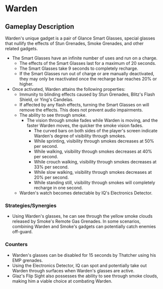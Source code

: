 # Warden

## Gameplay Description

Warden's unique gadget is a pair of Glance Smart Glasses, special glasses that nullify the effects of Stun Grenades, Smoke Grenades, and other related gadgets.

- The Smart Glasses have an infinite number of uses and run on a charge.
  - The effects of the Smart Glasses last for a maximum of 20 seconds.
  - The Smart Glasses take 9 seconds to completely recharge.
  - If the Smart Glasses run out of charge or are manually deactivated, they may only be reactivated once the recharge bar reaches 20% or higher.
- Once activated, Warden attains the following properties:
  - Immunity to blinding effects caused by Stun Grenades, Blitz's Flash Shield, or Ying's Candelas.
  - If affected by any flash effects, turning the Smart Glasses on will remove the effects. This does not prevent audio impairments.
  - The ability to see through smoke.
    - The vision through smoke fades while Warden is moving, and the faster Warden moves, the quicker the smoke vision fades.
      - The curved bars on both sides of the player's screen indicate Warden's degree of visibility through smokes.
      - While sprinting, visibility through smokes decreases at 50% per second.
      - While walking, visibility through smokes decreases at 40% per second.
      - While crouch walking, visibility through smokes decreases at 33% per second.
      - While slow walking, visibility through smokes decreases at 20% per second.
      - While standing still, visibility through smokes will completely recharge in one second.
  - Warden's watch becomes detectable by IQ's Electronics Detector.

### Strategies/Synergies

- Using Warden's glasses, he can see through the yellow smoke clouds released by Smoke's Remote Gas Grenades. In some scenarios, combining Warden and Smoke's gadgets can potentially catch enemies off-guard.

### Counters

- Warden's glasses can be disabled for 15 seconds by Thatcher using his EMP grenades.
- Using the Electronics Detector, IQ can spot and potentially take out Warden through surfaces when Warden's glasses are active.
- Glaz's Flip Sight also possesses the ability to see through smoke clouds, making him a viable choice at combating Warden.
